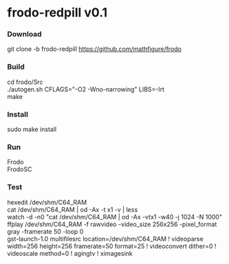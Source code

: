 # frodo-redpill v0.1

### Download
git clone -b frodo-redpill https://github.com/mathfigure/frodo

### Build
cd frodo/Src  
./autogen.sh CFLAGS="-O2 -Wno-narrowing" LIBS=-lrt  
make

### Install
sudo make install

### Run
Frodo  
FrodoSC

### Test
hexedit /dev/shm/C64_RAM  
cat /dev/shm/C64_RAM | od -Ax -t x1 -v | less  
watch -d -n0 "cat /dev/shm/C64_RAM | od -Ax -vtx1 -w40 -j 1024 -N 1000"  
ffplay /dev/shm/C64_RAM -f rawvideo -video_size 256x256 -pixel_format gray -framerate 50 -loop 0  
gst-launch-1.0 multifilesrc location=/dev/shm/C64_RAM ! videoparse width=256 height=256 framerate=50 format=25 ! videoconvert dither=0 ! videoscale method=0 ! agingtv ! ximagesink
